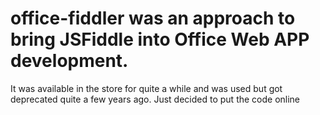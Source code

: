 # office-fiddler was an approach to bring JSFiddle into Office Web APP development.
It was available in the store for quite a while and was used but got deprecated quite a few years ago.
Just decided to put the code online

